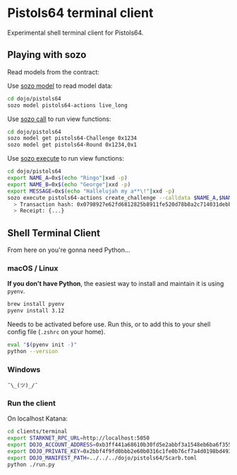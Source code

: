 
# Pistols64 terminal client

Experimental shell terminal client for Pistols64.


## Playing with sozo

Read models from the contract:

Use [sozo model](https://book.dojoengine.org/toolchain/sozo/world-commands/model) to read model data:

```sh
cd dojo/pistols64
sozo model pistols64-actions live_long
```

Use [sozo call](https://docs.dojoengine.org/guides/sozo-call) to run view functions:

```sh
cd dojo/pistols64
sozo model get pistols64-Challenge 0x1234
sozo model get pistols64-Round 0x1234,0x1
```

Use [sozo execute](https://docs.dojoengine.org/guides/sozo-execute) to run view functions:

```sh
cd dojo/pistols64
export NAME_A=0x$(echo "Ringo"|xxd -p)
export NAME_B=0x$(echo "George"|xxd -p)
export MESSAGE=0x$(echo "Hallelujah my a**\!"|xxd -p)
sozo execute pistols64-actions create_challenge --calldata $NAME_A,$NAME_B,$MESSAGE --wait --receipt
  > Transaction hash: 0x0798927e62fd6812825b8911fe520d78b8a2c714031debbe2c6c5d9e7dc9dfcd
  > Receipt: {...}
```




## Shell Terminal Client

From here on you're gonna need Python...

### macOS / Linux

**If you  don't have Python**, the easiest way to install and maintain it is using `pyenv`.

```sh
brew install pyenv
pyenv install 3.12
```

Needs to be activated before use.
Run this, or to add this to your shell config file (`.zshrc` on your home).

```sh
eval "$(pyenv init -)"
python --version
```

### Windows

```
¯\_(ツ)_/¯
```

### Run the client

On localhost Katana:

```sh
cd clients/terminal
export STARKNET_RPC_URL=http://localhost:5050
export DOJO_ACCOUNT_ADDRESS=0xb3ff441a68610b30fd5e2abbf3a1548eb6ba6f3559f2862bf2dc757e5828ca
export DOJO_PRIVATE_KEY=0x2bbf4f9fd0bbb2e60b0316c1fe0b76cf7a4d0198bd493ced9b8df2a3a24d68a
export DOJO_MANIFEST_PATH=../../../dojo/pistols64/Scarb.toml
python ./run.py
```

